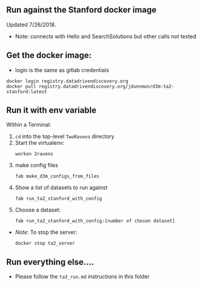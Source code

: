 
## Run against the Stanford docker image

Updated 7/26/2018.
  - Note: connects with Hello and SearchSolutions but other calls not tested

## Get the docker image:

 - login is the same as gitlab credentials

```
docker login registry.datadrivendiscovery.org
docker pull registry.datadrivendiscovery.org/jdunnmon/d3m-ta2-stanford:latest
```

## Run it with env variable

Within a Terminal:
1. `cd` into the top-level `TwoRavens` directory
1. Start the virtualenv:
    ```
    workon 2ravens
    ```
1. make config files
    ```
    fab make_d3m_configs_from_files
    ```
1. Show a list of datasets to run against
    ```
    fab run_ta2_stanford_with_config
    ```
1. Choose a dataset:
    ```
    fab run_ta2_stanford_with_config:[number of chosen dataset]
    ```

- *Note*: To stop the server:
    ```
    docker stop ta2_server
    ```

## Run everything else....

- Please follow the `ta3_run.md` instructions in this folder
